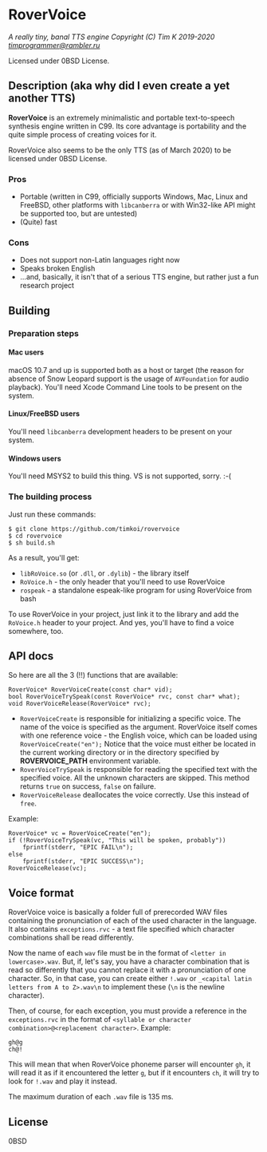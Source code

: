 # RoverVoice

*A really tiny, banal TTS engine*
*Copyright (C) Tim K 2019-2020 <timprogrammer@rambler.ru>*

Licensed under 0BSD License.

## Description (aka why did I even create a yet another TTS)

**RoverVoice** is an extremely minimalistic and portable text-to-speech synthesis engine written in C99. Its core advantage is portability and the quite simple process of creating voices for it.

RoverVoice also seems to be the only TTS (as of March 2020) to be licensed under 0BSD License.

### Pros

* Portable (written in C99, officially supports Windows, Mac, Linux and FreeBSD, other platforms with ``libcanberra`` or with Win32-like API might be supported too, but are untested)
* (Quite) fast

### Cons

* Does not support non-Latin languages right now
* Speaks broken English
* ...and, basically, it isn't that of a serious TTS engine, but rather just a fun research project

## Building
### Preparation steps
#### Mac users

macOS 10.7 and up is supported both as a host or target (the reason for absence of Snow Leopard support is the usage of ``AVFoundation`` for audio playback). You'll need Xcode Command Line tools to be present on the system.

#### Linux/FreeBSD users

You'll need ``libcanberra`` development headers to be present on your system.

#### Windows users

You'll need MSYS2 to build this thing. VS is not supported, sorry. :-(

### The building process

Just run these commands:

```
$ git clone https://github.com/timkoi/rovervoice
$ cd rovervoice
$ sh build.sh
```

As a result, you'll get:
- ``libRoVoice.so`` (or ``.dll``, or ``.dylib``) - the library itself
- ``RoVoice.h`` - the only header that you'll need to use RoverVoice
- ``rospeak`` - a standalone espeak-like program for using RoverVoice from bash

To use RoverVoice in your project, just link it to the library and add the ``RoVoice.h`` header to your project. And yes, you'll have to find a voice somewhere, too.

## API docs

So here are all the 3 (!!) functions that are available:

```
RoverVoice* RoverVoiceCreate(const char* vid);
bool RoverVoiceTrySpeak(const RoverVoice* rvc, const char* what);
void RoverVoiceRelease(RoverVoice* rvc);
```

- ``RoverVoiceCreate`` is responsible for initializing a specific voice. The name of the voice is specified as the argument. RoverVoice itself comes with one reference voice - the English voice, which can be loaded using ``RoverVoiceCreate("en");`` Notice that the voice must either be located in the current working directory or in the directory specified by **ROVERVOICE_PATH** environment variable.
- ``RoverVoiceTrySpeak`` is responsible for reading the specified text with the specified voice. All the unknown characters are skipped. This method returns ``true`` on success, ``false`` on failure.
- ``RoverVoiceRelease`` deallocates the voice correctly. Use this instead of ``free``.

Example:
```
RoverVoice* vc = RoverVoiceCreate("en");
if (!RoverVoiceTrySpeak(vc, "This will be spoken, probably"))
	fprintf(stderr, "EPIC FAIL\n");
else
	fprintf(stderr, "EPIC SUCCESS\n");
RoverVoiceRelease(vc);
```

## Voice format
RoverVoice voice is basically a folder full of prerecorded WAV files containing the pronunciation of each of the used character in the language. It also contains ``exceptions.rvc`` - a text file specified which character combinations shall be read differently.

Now the name of each ``wav`` file must be in the format of ``<letter in lowercase>.wav``. But, if, let's say, you have a character combination that is read so differently that you cannot replace it with a pronunciation of one character. So, in that case, you can create either ``!.wav`` or ``_<capital latin letters from A to Z>.wav\n`` to implement these (``\n`` is the newline character).

Then, of course, for each exception, you must provide a reference in the ``exceptions.rvc`` in the format of ``<syllable or character combination>@<replacement character>``. Example:

```
gh@g
ch@!
```

This will mean that when RoverVoice phoneme parser will encounter ``gh``, it will read it as if it encountered the letter ``g``, but if it encounters ``ch``, it will try to look for ``!.wav`` and play it instead.

The maximum duration of each ``.wav`` file is 135 ms.

## License

0BSD
